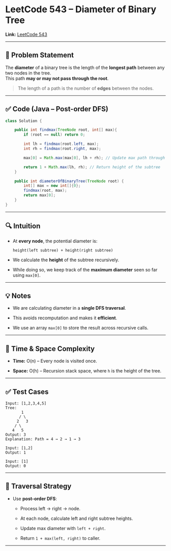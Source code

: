 # LeetCode 543 – Diameter of Binary Tree

**Link:** [LeetCode 543](https://leetcode.com/problems/diameter-of-binary-tree/)

---

## 🧠 Problem Statement

The **diameter** of a binary tree is the length of the **longest path** between any two nodes in the tree.  
This path **may or may not pass through the root**.

> The length of a path is the number of **edges** between the nodes.

---

## ✅ Code (Java – Post-order DFS)

```java
class Solution {

    public int findmax(TreeNode root, int[] max){
        if (root == null) return 0;

        int lh = findmax(root.left, max);
        int rh = findmax(root.right, max);

        max[0] = Math.max(max[0], lh + rh); // Update max path through current node

        return 1 + Math.max(lh, rh); // Return height of the subtree
    }

    public int diameterOfBinaryTree(TreeNode root) {
        int[] max = new int[]{0};
        findmax(root, max);
        return max[0];
    }
}
````

---

## 🔍 Intuition

- At **every node**, the potential diameter is:
    
    ```
    height(left subtree) + height(right subtree)
    ```
    
- We calculate the **height** of the subtree recursively.
    
- While doing so, we keep track of the **maximum diameter** seen so far using `max[0]`.
    

---

## 💡 Notes

- We are calculating diameter in a **single DFS traversal**.
    
- This avoids recomputation and makes it **efficient**.
    
- We use an array `max[0]` to store the result across recursive calls.
    

---

## 🧮 Time & Space Complexity

- **Time:** O(n) – Every node is visited once.
    
- **Space:** O(h) – Recursion stack space, where `h` is the height of the tree.
    

---

## ✅ Test Cases

```text
Input: [1,2,3,4,5]
Tree:
       1
      / \
     2   3
    / \
   4   5
Output: 3
Explanation: Path = 4 → 2 → 1 → 3

Input: [1,2]
Output: 1

Input: [1]
Output: 0
```

---

## 🌳 Traversal Strategy

- Use **post-order DFS**:
    
    - Process left → right → node.
        
    - At each node, calculate left and right subtree heights.
        
    - Update max diameter with `left + right`.
        
    - Return `1 + max(left, right)` to caller.
        

---

